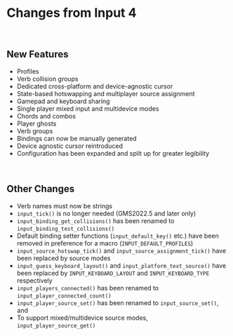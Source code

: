 # Changes from Input 4

&nbsp;

## New Features

- Profiles
- Verb collision groups
- Dedicated cross-platform and device-agnostic cursor
- State-based hotswapping and multiplayer source assignment
- Gamepad and keyboard sharing
- Single player mixed input and multidevice modes
- Chords and combos
- Player ghosts
- Verb groups
- Bindings can now be manually generated
- Device agnostic cursor reintroduced
- Configuration has been expanded and split up for greater legibility

&nbsp;

## Other Changes

- Verb names must now be strings
- `input_tick()` is no longer needed (GMS2022.5 and later only)
- `input_binding_get_collisions()` has been renamed to `input_binding_test_collisions()`
- Default binding setter functions (`input_default_key()` etc.) have been removed in preference for a macro (`INPUT_DEFAULT_PROFILES`)
- `input_source_hotswap_tick()` and `input_source_assignment_tick()` have been replaced by source modes
- `input_guess_keyboard_layout()` and `input_platform_text_source()` have been replaced by `INPUT_KEYBOARD_LAYOUT` and `INPUT_KEYBOARD_TYPE` respectively
- `input_players_connected()` has been renamed to `input_player_connected_count()`
- `input_player_source_set()` has been renamed to `input_source_set()`, and 
- To support mixed/multidevice source modes, `input_player_source_get()`
